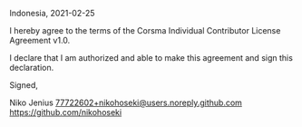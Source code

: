 Indonesia, 2021-02-25

I hereby agree to the terms of the Corsma Individual Contributor License
Agreement v1.0.

I declare that I am authorized and able to make this agreement and sign this
declaration.

Signed,

Niko Jenius 77722602+nikohoseki@users.noreply.github.com https://github.com/nikohoseki

